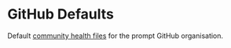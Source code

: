 # GitHub Defaults

Default [community health files][docs/community-health-files] for the prompt GitHub organisation.


[docs/community-health-files]: https://docs.github.com/en/communities/setting-up-your-project-for-healthy-contributions/creating-a-default-community-health-file
